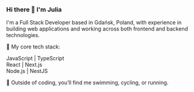 ### Hi there 👋 I'm Julia

I'm a Full Stack Developer based in Gdańsk, Poland, with experience in building web applications and working across both frontend and backend technologies.

🌟 My core tech stack:

JavaScript | TypeScript <br/>
React | Next.js <br/>
Node.js | NestJS

🚴 Outside of coding, you’ll find me swimming, cycling, or running.
